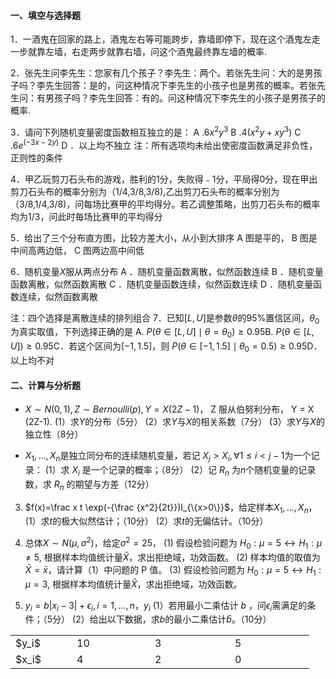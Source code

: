 #### 一、填空与选择题
1．一酒鬼在回家的路上，酒鬼左右等可能跨步，靠墙即停下，现在这个酒鬼左走一步就靠左墙，右走两步就靠右墙，问这个酒鬼最终靠左墙的概率.
 ​

 2．张先生问李先生：您家有几个孩子？李先生：两个。若张先生问：大的是男孩子吗？李先生回答：是的，问这种情况下李先生的小孩子也是男孩的概率。若张先生问：有男孩子吗？李先生回答：有的。问这种情况下李先生的小孩子是男孩子的概率.
 ​

 3．请问下列随机变量密度函数相互独立的是：
  A .$6x^2y^3$
  B .$4(x^2y+xy^3)$
  C .$6e^{(-3x-2y)}$
  D ．以上均不独立
 注：所有选项均未给出使密度函数满足非负性，正则性的条件
 ​

 4．甲乙玩剪刀石头布的游戏，胜利的1分，失败得﹣1分，平局得0分，现在甲出剪刀石头布的概率分别为（1/4,3/8,3/8),乙出剪刀石头布的概率分别为（3/8,1/4,3/8)，问每场比赛甲的平均得分。若乙调整策略，出剪刀石头布的概率均为1/3，问此时毎场比赛甲的平均得分
 ​

 5．给出了三个分布直方图，比较方差大小，从小到大排序
  A 图是平的， B 图是中间高两边低， C 图两边高中间低
 ​

 6．随机变量$X$服从两点分布
 A ．随机变量函数离散，似然函数连续
 B ．随机变量函数离散，似然函数离散
 C ．随机变量函数连续，似然函数连续
 D ．随机变量函数连续，似然函数离散
 ​

 注：四个选择是离散连续的排列组合
 7．已知$[L,U]$是参数$\theta$的$95\%$置信区间，$\theta_0$为真实取值，下列选择正确的是 
 A. $P(\theta\in[L,U]\mid\theta=\theta_0)\ge0.95$​
 B. $P(\theta\in[L,U])\ge0.95$​
 C．若这个区间为$[-1,1.5]$，则 $P(\theta\in[-1,1.5]\mid\theta_0=0.5)\ge0.95$​
 D．以上均不对
 ​

 #### 二、计算与分析题
- $X\sim N(0,1),Z\sim Bernoulli(p),Y=X(2Z-1)$， Z 服从伯努利分布， Y = X (2Z-1).
(1）求$Y$的分布（5分）
 (2）求$Y$与$X$的相关系数（7分）
 (3）求$Y$与$X$的独立性（8分）
 ​

 - $X_1,...,X_n$是独立同分布的连续随机变量，若记 $X_j > X_i,\forall 1\leq i < j-1$为一个记录：
(1）求 $X_i$ 是一个记录的概率；（8分）
 (2）记 $R_n$ 为$n$个随机变量的记录数，求 $R_n$ 的期望与方差（12分）
 ​

 3. $f(x)=\frac x t \exp(-{\frac {x^2}{2t}})I_{\{x>0\}}$，给定样本$X_1,...,X_n$，
 (1）求$t$的极大似然估计；（10分）
 (2）求$t$的无偏估计。（10分）
 ​

 4. 总体$X \sim N(\mu,  \sigma^2)$，给定$\sigma^2=25$，
 (1) 假设检验问题为
 ​$H_0:\mu=5\leftrightarrow H_1:\mu\neq5,$
 根据样本均值统计量$\bar{X}$，求出拒绝域，功效函数。
 (2) 样本均值的取值为$\bar{X}=\bar{x}$，请计算（1）中问题的 P 值。
 (3) 假设检验问题为
 ​$H_0:\mu=5\leftrightarrow H_1:\mu=3,$
 根据样本均值统计量$\bar{X}$，求出拒绝域，功效函数。
 ​

 5. $y_i=b|x_i-3|+\epsilon_i,i=1,...,n$，$y_i$
 (1）若用最小二乘估计 $b$ ，问$\epsilon_i$需满足的条件；（5分）
 (2）给出以下数据，求$b$的最小二乘估计$\hat b$。（10分）
 <table data-lake-id="lqy9M" id="lqy9M" margin="true" width-mode="contain" class="lake-table" style="width: 478px"><colgroup><col width="98"><col width="125"><col width="128"><col width="127"></colgroup><tbody><tr data-lake-id="u98c2eafc" id="u98c2eafc"><td data-lake-id="u44713b15" id="u44713b15">$y_i$
 </td><td data-lake-id="u3567c3eb" id="u3567c3eb">10
 </td><td data-lake-id="ub3685a31" id="ub3685a31">3
 </td><td data-lake-id="u3e937a4b" id="u3e937a4b">5
 </td></tr><tr data-lake-id="u00d550ab" id="u00d550ab"><td data-lake-id="u9d3810c7" id="u9d3810c7">$x_i$
 </td><td data-lake-id="ud21567aa" id="ud21567aa">4
 </td><td data-lake-id="u134a557f" id="u134a557f">2
 </td><td data-lake-id="uf7e65552" id="uf7e65552">0
 </td></tr></tbody></table>